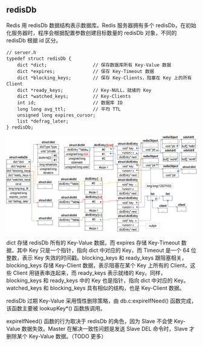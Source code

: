 ## redisDb
Redis 用 redisDb 数据结构表示数据库。Redis 服务器拥有多个 redisDb，在初始化服务器时，程序会根据配置参数创建目标数量的 redisDb 对象，不同的 redisDb 根据 id 区分。
```
// server.h
typedef struct redisDb {
    dict *dict;                 // 保存数据库所有 Key-Value 数据
    dict *expires;              // 保存 Key-Timeout 数据
    dict *blocking_keys;        // 保存 Key-Clients，阻塞在 Key 上的所有 Client
    dict *ready_keys;           // Key-NULL，就绪的 Key
    dict *watched_keys;         // Key-Clients
    int id;                     // 数据库 ID
    long long avg_ttl;          // 平均 TTL
    unsigned long expires_cursor;
    list *defrag_later;         
} redisDb;
```
<img src='./imgs/redis-redisDb.png'>

dict 存储 redisDb 所有的 Key-Value 数据，而 expires 存储 Key-Timeout 数据，其中 Key 只是一个指针，指向 dict 中对应的 Key，而 Timeout 是一个 64 位整数，表示 Key 失效的时间戳。blocking_keys 和 ready_keys 跟阻塞相关，blocking_keys 存储 Key-Client 数据，表示阻塞在某个 Key 上所有的 Client，这些 Client 用链表串连起来，而 ready_keys 表示就绪的 Key。同样，blocking_keys 和 ready_keys 中的 Key 也是指针，指向 dict 中对应的 Key。watched_keys 和 blocking_keys 具有相似的结构，也是 Key-Client 数据。

redisDb 过期 Key-Value 采用惰性删除策略，由 db.c:expireIfNeed() 函数完成，该函数主要被 lookupKey\*() 函数族调用。

expireIfNeed() 函数的行为取决于 redisDb 的角色，因为 Slave 不会使 Key-Value 数据失效。Master 在解决一致性问题是发送 Slave DEL 命令时，Slave 才删除某个 Key-Value 数据。（TODO 更多）